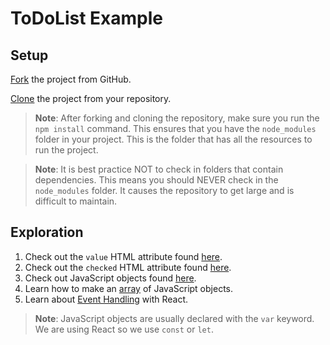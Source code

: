 # ToDoList Example

## Setup
[Fork](https://help.github.com/articles/fork-a-repo/) the project from GitHub.

[Clone](https://help.github.com/articles/cloning-a-repository/) the project from your repository.

> **Note**: After forking and cloning the repository, make sure you run the `npm install` command. This ensures that you have the `node_modules` folder in your project. This is the folder that has all the resources to run the project.

> **Note**: It is best practice NOT to check in folders that contain dependencies. This means you should NEVER check in the `node_modules` folder. It causes the repository to get large and is difficult to maintain.

## Exploration
1. Check out the `value` HTML attribute found [here](https://www.w3schools.com/tags/att_input_value.asp).
2. Check out the `checked` HTML attribute found [here](https://www.w3schools.com/tags/att_input_checked.asp).
3. Check out JavaScript objects found [here](https://www.w3schools.com/js/js_object_definition.asp).
4. Learn how to make an [array](https://www.w3schools.com/js/js_arrays.asp) of JavaScript objects.
5. Learn about [Event Handling](https://facebook.github.io/react/docs/handling-events.html) with React.

> **Note**: JavaScript objects are usually declared with the `var` keyword. We are using React so we use `const` or `let`.

